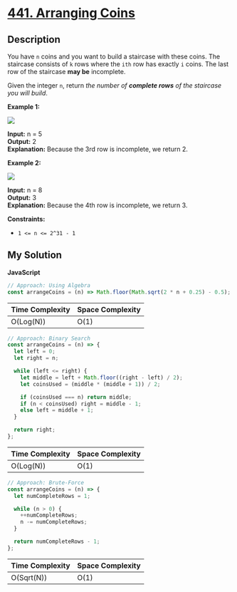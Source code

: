 # [441. Arranging Coins](https://leetcode.com/problems/arranging-coins)

## Description

You have `n` coins and you want to build a staircase with these coins. The staircase consists of `k` rows where the `ith` row has exactly `i` coins. The last row of the staircase **may be** incomplete.

Given the integer `n`, return _the number of **complete rows** of the staircase you will build_.

**Example 1:**

![](https://assets.leetcode.com/uploads/2021/04/09/arrangecoins1-grid.jpg)

**Input:** n = 5  
**Output:** 2  
**Explanation:** Because the 3rd row is incomplete, we return 2.

**Example 2:**

![](https://assets.leetcode.com/uploads/2021/04/09/arrangecoins2-grid.jpg)

**Input:** n = 8  
**Output:** 3  
**Explanation:** Because the 4th row is incomplete, we return 3.

**Constraints:**

- `1 <= n <= 2^31 - 1`

## My Solution

**JavaScript**

```js
// Approach: Using Algebra
const arrangeCoins = (n) => Math.floor(Math.sqrt(2 * n + 0.25) - 0.5);
```

| Time Complexity | Space Complexity |
| --------------- | ---------------- |
| O(Log(N))       | O(1)             |

```js
// Approach: Binary Search
const arrangeCoins = (n) => {
  let left = 0;
  let right = n;

  while (left <= right) {
    let middle = left + Math.floor((right - left) / 2);
    let coinsUsed = (middle * (middle + 1)) / 2;

    if (coinsUsed === n) return middle;
    if (n < coinsUsed) right = middle - 1;
    else left = middle + 1;
  }

  return right;
};
```

| Time Complexity | Space Complexity |
| --------------- | ---------------- |
| O(Log(N))       | O(1)             |

```js
// Approach: Brute-Force
const arrangeCoins = (n) => {
  let numCompleteRows = 1;

  while (n > 0) {
    ++numCompleteRows;
    n -= numCompleteRows;
  }

  return numCompleteRows - 1;
};
```

| Time Complexity | Space Complexity |
| --------------- | ---------------- |
| O(Sqrt(N))      | O(1)             |
